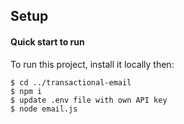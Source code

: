 ## Setup
#### Quick start to run
To run this project, install it locally then:
```
$ cd ../transactional-email
$ npm i
$ update .env file with own API key
$ node email.js
```